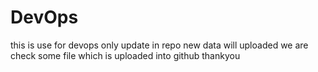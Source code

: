 # DevOps
this is use for devops only
update in repo
new data will uploaded
we are check some file which is uploaded into github thankyou

